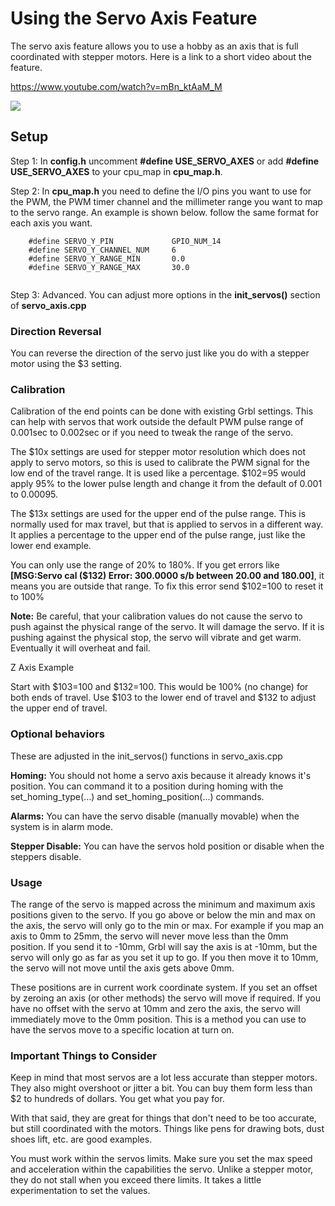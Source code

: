 # Using the Servo Axis Feature

The servo axis feature allows you to use a hobby as an axis that is full coordinated with stepper motors. Here is a link to a short video about the feature.

https://www.youtube.com/watch?v=mBn_ktAaM_M

![](http://www.buildlog.net/blog/wp-content/uploads/2019/02/20190219_095155.jpg)

## Setup

Step 1: In **config.h** uncomment **#define USE_SERVO_AXES** or add **#define USE_SERVO_AXES** to your cpu_map in **cpu_map.h**.

Step 2: In **cpu_map.h** you need to define the I/O pins you want to use for the PWM, the PWM timer channel and the  millimeter range you want to map to the servo range. An example is shown below.  follow the same format for each axis you want. 

```
	#define SERVO_Y_PIN 			GPIO_NUM_14
	#define SERVO_Y_CHANNEL_NUM 	6
	#define SERVO_Y_RANGE_MIN		0.0
	#define SERVO_Y_RANGE_MAX		30.0
		
```

Step 3: Advanced. You can adjust more options in the **init_servos()** section of **servo_axis.cpp**

### Direction Reversal

You can reverse the direction of the servo just like you do with a stepper motor using the $3 setting.

### Calibration

Calibration of the end points can be done with existing Grbl settings. This can help with servos that work outside the default PWM pulse range of 0.001sec to 0.002sec or if you need to tweak the range of the servo.

The \$10x settings are used for stepper motor resolution which does not apply to servo motors, so this is used to calibrate the PWM signal for the low end of the travel range. It is used like a percentage. \$102=95 would apply 95% to the lower pulse length and change it from the default of 0.001 to 0.00095.

The $13x settings are used for the upper end of the pulse range. This is normally used for max travel, but that is applied to servos in a different way. It applies a percentage to the upper end of the pulse range, just like the lower end example.

You can only use the range of 20% to 180%. If you get errors like **[MSG:Servo cal ($132) Error: 300.0000 s/b between 20.00 and 180.00]**, it means you are outside that range. To fix this error send $102=100 to reset it to 100%

**Note:** Be careful, that your calibration values do not cause the servo to push against the physical range of the servo. It will damage the servo. If it is pushing against the physical stop, the servo will vibrate and get warm. Eventually it will overheat and fail. 

Z Axis Example

Start with $103=100 and $132=100. This would be 100% (no change) for both ends of travel. Use $103 to the lower end of travel and $132 to adjust the upper end of travel.

### Optional behaviors

These are adjusted in the init_servos() functions in servo_axis.cpp

**Homing:** You should not home a servo axis because it already knows it's position. You can command it to a position during homing with the set_homing_type(...) and set_homing_position(...) commands.

**Alarms:** You can have the servo disable (manually movable) when the system is in alarm mode.

**Stepper Disable:** You can have the servos hold position or disable when the steppers disable.

### Usage

The range of the servo is mapped across the minimum and maximum axis positions given to the servo. If you go above or below the min and max on the axis, the servo will only go to the min or max. For example if you map an axis to 0mm to 25mm, the servo will never move less than the 0mm position. If you send it to -10mm, Grbl will say the axis is at -10mm, but the servo will only go as far as you set it up to go. If you then move it to 10mm, the servo will not move until the axis gets above 0mm.

These positions are in current work coordinate system. If you set an offset by zeroing an axis (or other methods) the servo will move if required. If you have no offset with the servo at 10mm and zero the axis, the servo will immediately move to the 0mm position. This is a method you can use to have the servos move to a specific location at turn on.

### Important Things to Consider

Keep in mind that most servos are a lot less accurate than stepper motors. They also might overshoot or jitter a bit. You can buy them form less than $2 to hundreds of dollars. You get what you pay for. 

With that said, they are great for things that don't need to be too accurate, but still coordinated with the motors. Things like pens for drawing bots, dust shoes lift, etc. are good examples.

You must work within the servos limits. Make sure you set the max speed and acceleration within the capabilities the servo. Unlike a stepper motor, they do not stall when you exceed there limits. It takes a little experimentation to set the values.